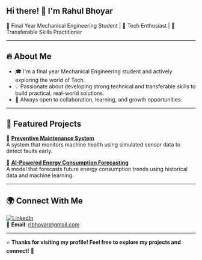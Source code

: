 ## Hi there! 👋 I'm Rahul Bhoyar

🦾 Final Year Mechanical Engineering Student | 🚀 Tech Enthusiast | 🧠 Transferable Skills Practitioner

---

## 🔥 About Me
- 🎓 I'm a final year Mechanical Engineering student and actively exploring the world of Tech.
- 💡 Passionate about developing strong technical and transferable skills to build practical, real-world solutions.
- 🤝 Always open to collaboration, learning, and growth opportunities.

---

## 📌 Featured Projects

🔹 **[Preventive Maintenance System](https://github.com/8-rahul/Preventive-Maintenance-System)**  
A system that monitors machine health using simulated sensor data to detect faults early.

🔹 **[AI-Powered Energy Consumption Forecasting](https://github.com/8-rahul/AI-Powered-Energy-Consumption-Forecasting)**  
A model that forecasts future energy consumption trends using historical data and machine learning.

---

## 🌍 Connect With Me

[![LinkedIn](https://img.shields.io/badge/LinkedIn-blue?style=flat&logo=linkedin)](https://www.linkedin.com/in/rahulbhoyar8)  
📩 **Email**: rlbhoyar@gmail.com

---

⭐ **Thanks for visiting my profile! Feel free to explore my projects and connect!** 🚀
